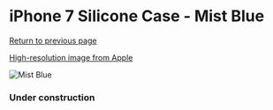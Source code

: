 # iPhone 7 Silicone Case - Mist Blue

[Return to previous page](/iphone_7)

[High-resolution image from Apple](https://store.storeimages.cdn-apple.com/8756/as-images.apple.com/is/MQ582?wid=4500&hei=4500&fmt=png)

<div style="width: 384px"><img src="/everysource/MQ582.png" alt="Mist Blue"></div>

### Under construction
